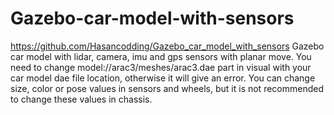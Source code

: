 # Gazebo-car-model-with-sensors
https://github.com/Hasancodding/Gazebo_car_model_with_sensors
Gazebo car model with lidar, camera, imu and gps sensors with planar move.
You need to change <uri>model://arac3/meshes/arac3.dae</uri> part in visual with your car model dae file location, otherwise it will give an error.
You can change size, color or pose values in sensors and wheels, but it is not recommended to change these values in chassis.

